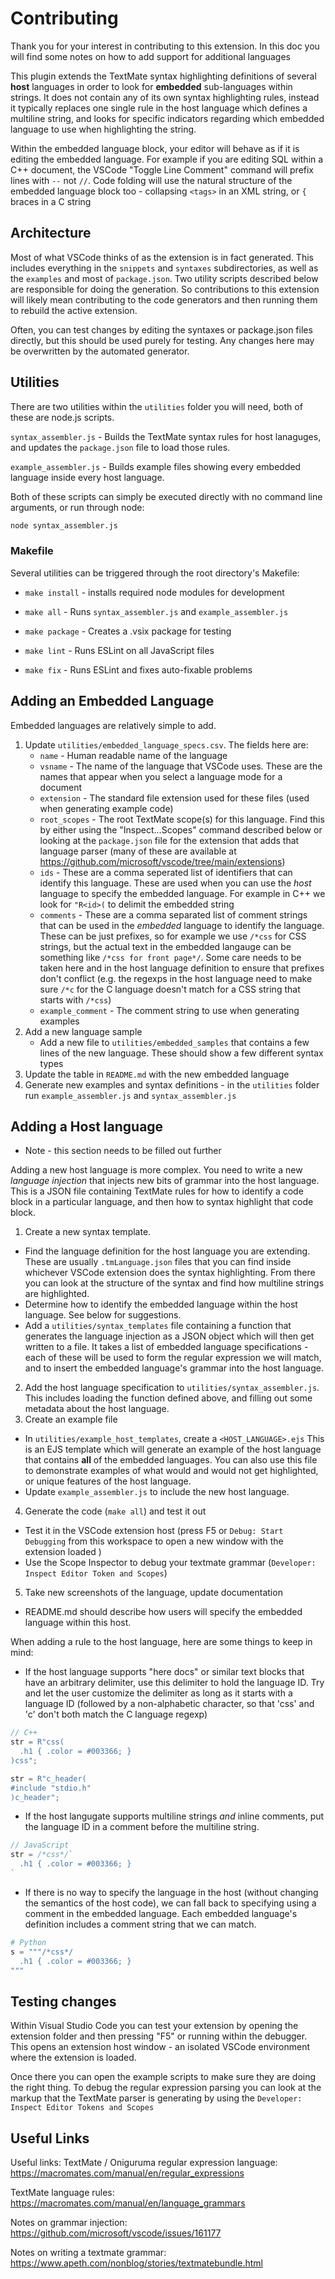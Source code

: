 # Contributing

Thank you for your interest in contributing to this extension. In this
doc you will find some notes on how to add support for additional
languages


This plugin extends the TextMate syntax highlighting definitions of
several **host** languages in order to look for **embedded**
sub-languages within strings. It does not contain any of its own
syntax highlighting rules, instead it typically replaces one single
rule in the host language which defines a multiline string, and looks
for specific indicators regarding which embedded language to use when
highlighting the string.

Within the embedded language block, your editor will behave as if it
is editing the embedded language. For example if you are editing SQL
within a C++ document, the VSCode "Toggle Line Comment" command will
prefix lines with `--` not `//`. Code folding will use the natural
structure of the embedded language block too - collapsing `<tags>` in
an XML string, or `{` braces in a C string

## Architecture

Most of what VSCode thinks of as the extension is in fact generated.
This includes everything in the `snippets` and `syntaxes`
subdirectories, as well as the `examples` and most of `package.json`.
Two utility scripts described below are responsible for doing the
generation. So contributions to this extension will likely mean
contributing to the code generators and then running them to rebuild
the active extension. 

Often, you can test changes by editing the syntaxes or package.json
files directly, but this should be used purely for testing. Any
changes here may be overwritten by the automated generator.

## Utilities

There are two utilities within the `utilities` folder you will need,
both of these are node.js scripts.

`syntax_assembler.js` - Builds the TextMate syntax rules for host
lanaguges, and updates the `package.json` file to load those rules.

`example_assembler.js` - Builds example files showing every embedded
language inside every host language.

Both of these scripts can simply be executed directly with no command
line arguments, or run through node:
```sh
node syntax_assembler.js
```

### Makefile

Several utilities can be triggered through the root directory's
Makefile:

* `make install` - installs required node modules for development

* `make all` - Runs `syntax_assembler.js` and `example_assembler.js`

* `make package` - Creates a .vsix package for testing

* `make lint` - Runs ESLint on all JavaScript files

* `make fix` - Runs ESLint and fixes auto-fixable problems



## Adding an Embedded Language

Embedded languages are relatively simple to add.

1. Update `utilities/embedded_language_specs.csv`. The fields here
   are:
    * `name` - Human readable name of the language
    * `vsname` - The name of the language that VSCode uses. These are
      the names that appear when you select a language mode for a
      document
    * `extension` - The standard file extension used for these files
      (used when generating example code)
    * `root_scopes` - The root TextMate scope(s) for this language. Find
      this by either using the "Inspect...Scopes" command described
      below or looking at the `package.json` file for the extension
      that adds that language parser (many of these are available at
      https://github.com/microsoft/vscode/tree/main/extensions)
    * `ids` - These are a comma seperated list of identifiers that can
      identify this language. These are used when you can use the
      _host_ language to specify the embedded language. For example in
      C++ we look for `"R<id>(` to delimit the embedded string
    * `comments` - These are a comma separated list of comment strings
      that can be used in the _embedded_ language to identify the
      language. These can be just prefixes, so for example we use
      `/*css` for CSS strings, but the actual text in the embedded
      langauge can be something like `/*css for front page*/`. Some
      care needs to be taken here and in the host language definition
      to ensure that prefixes don't conflict (e.g. the regexps in the
      host language need to make sure `/*c` for the C language doesn't
      match for a CSS string that starts with `/*css`)
    * `example_comment` - The comment string to use when generating
      examples
2. Add a new language sample
    * Add a new file to `utilities/embedded_samples` that contains a
      few lines of the new language. These should show a few different
      syntax types
3. Update the table in `README.md` with the new embedded language
4. Generate new examples and syntax definitions - in the `utilities`
   folder run `example_assembler.js` and `syntax_assembler.js`

## Adding a Host language

* Note - this section needs to be filled out further

Adding a new host language is more complex. You need to write a new
_language injection_ that injects new bits of grammar into the host
language. This is a JSON file containing TextMate rules for how to
identify a code block in a particular language, and then how to syntax
highlight that code block.

1. Create a new syntax template. 
  * Find the language definition for the host language you are
    extending. These are usually `.tmLanguage.json` files that you can
    find inside whichever VSCode extension does the syntax
    highlighting. From there you can look at the structure of the
    syntax and find how multiline strings are highlighted. 
  * Determine how to identify the embedded language within the host
    language. See below for suggestions. 
  * Add a `utilities/syntax_templates` file containing a function
  that generates the language injection as a JSON object which will
  then get written to a file. It takes a list of embedded
  language specifications - each of these will be used to form the
  regular expression we will match, and to insert the embedded
  language's grammar into the host language.
2. Add the host language specification to
   `utilities/syntax_assembler.js`. This includes loading the function
   defined above, and filling out some metadata about the host language.
3. Create an example file
  * In `utilities/example_host_templates`, create a
   `<HOST_LANGUAGE>.ejs` This is an EJS template which will generate
   an example of the host language that contains **all** of the
   embedded languages. You can also use this file to demonstrate
   examples of what would and would not get highlighted, or unique
   features of the host language.
  * Update `example_assembler.js` to include the new host language.
4. Generate the code (`make all`) and test it out
  * Test it in the VSCode extension host (press F5 or `Debug: Start
    Debugging` from this workspace to open a new window with the
    extension loaded )
  * Use the Scope Inspector to debug your textmate grammar (`Developer:
    Inspect Editor Token and Scopes`)
5. Take new screenshots of the language, update documentation
  * README.md should describe how users will specify the embedded
    language within this host.

When adding a rule to the host language, here are some things to keep
in mind:

* If the host language supports "here docs" or similar text blocks
  that have an arbitrary delimiter, use this delimiter to hold the
  language ID. Try and let the user customize the delimiter as long as
  it starts with a language ID (followed by a non-alphabetic
  character, so that 'css' and 'c' don't both match the C language
  regexp)
```c++
// C++
str = R"css(
  .h1 { .color = #003366; }
)css";

str = R"c_header(
#include "stdio.h"
)c_header";
```

* If the host langugate supports multiline strings _and_ inline
  comments, put the language ID in a comment before the multiline
  string.
```js
// JavaScript
str = /*css*/`
  .h1 { .color = #003366; }
`
```

* If there is no way to specify the language in the host (without
  changing the semantics of the host code), we can fall back to
  specifying using a comment in the embedded language. Each embedded
  language's definition includes a comment string that we can match.

```py
# Python
s = """/*css*/
  .h1 { .color = #003366; }
"""
```


## Testing changes

Within Visual Studio Code you can test your extension by opening the
extension folder and then pressing "F5" or running within the
debugger. This opens an extension host window - an isolated VSCode
environment where the extension is loaded.

Once there you can open the example scripts to make sure they are
doing the right thing. To debug the regular expression parsing you can
look at the markup that the TextMate parser is generating by using the
`Developer: Inspect Editor Tokens and Scopes` 

## Useful Links

Useful links:
TextMate / Oniguruma regular expression language: 
https://macromates.com/manual/en/regular_expressions

TextMate language rules:
https://macromates.com/manual/en/language_grammars

Notes on grammar injection:
https://github.com/microsoft/vscode/issues/161177

Notes on writing a textmate grammar:
https://www.apeth.com/nonblog/stories/textmatebundle.html
